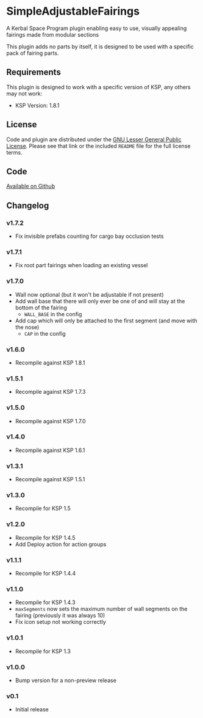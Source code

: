 # SimpleAdjustableFairings

A  Kerbal Space Program plugin enabling easy to use, visually appealing fairings made from modular sections

This plugin adds no parts by itself, it is designed to be used with a specific pack of fairing parts.

## Requirements

This plugin is designed to work with a specific version of KSP, any others may not work:

* KSP Version: 1.8.1

## License

Code and plugin are distributed under the [GNU Lesser General Public License](https://www.gnu.org/licenses/lgpl-3.0.en.html).  Please see that link or the included `README` file for the full license terms.

## Code

[Available on Github](https://github.com/blowfishpro/SimpleAdjustableFairings/)

## Changelog

### v1.7.2

* Fix invisible prefabs counting for cargo bay occlusion tests

### v1.7.1

* Fix root part fairings when loading an existing vessel

### v1.7.0

* Wall now optional (but it won't be adjustable if not present)
* Add wall base that there will only ever be one of and will stay at the bottom of the fairing
  * `WALL_BASE` in the config
* Add cap which will only be attached to the first segment (and move with the nose)
  * `CAP` in the config

### v1.6.0

* Recompile against KSP 1.8.1

### v1.5.1

* Recompile against KSP 1.7.3

### v1.5.0

* Recompile against KSP 1.7.0

### v1.4.0

* Recompile against KSP 1.6.1

### v1.3.1

* Recompile against KSP 1.5.1

### v1.3.0

* Recompile for KSP 1.5

### v1.2.0

* Recompile for KSP 1.4.5
* Add Deploy action for action groups

### v1.1.1

* Recompile for KSP 1.4.4

### v1.1.0

* Recompile for KSP 1.4.3
* `maxSegments` now sets the maximum number of wall segments on the fairing (previously it was always 10)
* Fix icon setup not working correctly

### v1.0.1

* Recompile for KSP 1.3

### v1.0.0

* Bump version for a non-preview release

### v0.1

* Initial release
